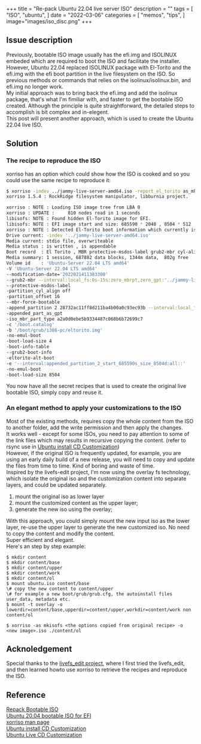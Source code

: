 +++
title = "Re-pack Ubuntu 22.04 live server ISO"
description = ""
tags = [
    "ISO",
    "ubuntu",
]
date = "2022-03-06"
categories = [
    "memos",
    "tips",
]
image="images/iso_disc.png"
+++ 

## Issue description

Previously, bootable ISO image usually has the efi.img and ISOLINUX embeded which are required to boot the ISO and facilitate the installer.  
However, Ubuntu 22.04 replaced ISOLINUX package with EI-Torito and the efi.img with the efi boot partition in the live filesystem on the ISO. So previous methods or commands that relies on the isolinux/isolinux.bin, and efi.img no longer work.  
My initial approach was to bring back the efi.img and add the isolinux package, that's what I'm fimiliar with, and faster to get the bootable ISO created. Although the principle is quite straightforward, the detailed steps to accomplish is bit complex and in-elegent.  
This post will present another approach, which is used to create the Ubuntu 22.04 live ISO. 

## Solution

### The recipe to reproduce the ISO

xorriso has an option which could show how the ISO is cooked and so you could use the same recipe to reproduce it:

``` bash
$ xorriso -indev ../jammy-live-server-amd64.iso -report_el_torito as_mkisofs  
xorriso 1.5.4 : RockRidge filesystem manipulator, libburnia project.

xorriso : NOTE : Loading ISO image tree from LBA 0
xorriso : UPDATE :     810 nodes read in 1 seconds
libisofs: NOTE : Found hidden El-Torito image for EFI.
libisofs: NOTE : EFI image start and size: 685590 * 2048 , 8504 * 512
xorriso : NOTE : Detected El-Torito boot information which currently is set to be discarded
Drive current: -indev '../jammy-live-server-amd64.iso'
Media current: stdio file, overwriteable
Media status : is written , is appendable
Boot record  : El Torito , MBR protective-msdos-label grub2-mbr cyl-align-off GPT
Media summary: 1 session, 687882 data blocks, 1344m data,  802g free
Volume id    : 'Ubuntu-Server 22.04 LTS amd64'
-V 'Ubuntu-Server 22.04 LTS amd64'
--modification-date='2022021411383300'
--grub2-mbr --interval:local_fs:0s-15s:zero_mbrpt,zero_gpt:'../jammy-live-server-amd64.iso'
--protective-msdos-label
-partition_cyl_align off
-partition_offset 16
--mbr-force-bootable
-append_partition 2 28732ac11ff8d211ba4b00a0c93ec93b --interval:local_fs:2742360d-2750863d::'../jammy-live-server-amd64.iso'
-appended_part_as_gpt
-iso_mbr_part_type a2a0d0ebe5b9334487c068b6b72699c7
-c '/boot.catalog'
-b '/boot/grub/i386-pc/eltorito.img'
-no-emul-boot
-boot-load-size 4
-boot-info-table
--grub2-boot-info
-eltorito-alt-boot
-e '--interval:appended_partition_2_start_685590s_size_8504d:all::'
-no-emul-boot
-boot-load-size 8504
```

You now have all the secret recipes that is used to create the original live bootable ISO, simply copy and reuse it.

### An elegant method to apply your customizations to the ISO

Most of the existing methods, requires copy the whole content from the ISO to another folder, add the write permission and then apply the changes.  
It works well - except for some ISOs, you need to pay attention to some of the link files which may results in recursive copying the content. (refer to rsync use in [Ubuntu install CD Customization](https://help.ubuntu.com/community/InstallCDCustomization))  
However, if the original ISO is frequently updated, for example, you are using an early daily build of a new release, you will need to copy and update the files from time to time. Kind of boring and waste of time.  
Inspired by the livefs-edit project, I'm now using the overlay fs technology, which isolate the original iso and the customization content into separate layers, and could be updated separately.

1. mount the original iso as lower layer
1. mount the customized content as the upper layer;
1. generate the new iso using the overlay;

With this approach, you could simply mount the new input iso as the lower layer, re-use the upper layer to generate the new customized iso. No need to copy the content and modify the content.  
Super efficient and elegant.  
Here's an step by step example:

``` shell
$ mkdir content  
$ mkdir content/base  
$ mkdir content/upper  
$ mkdir content/work  
$ mkdir content/ol  
$ mount ubuntu.iso content/base  
\# copy the new content to content/upper
\# for example a new boot/grub/grub.cfg, the autoinstall files user_data, metadata etc.
$ mount -t overlay -o lowerdir=content/base,upperdir=content/upper,workdir=content/work non content/ol

$ xorriso -as mkisofs <the options copied from original recipe> -o <new image>.iso ./content/ol
```

## Acknoledgement

Special thanks to the [livefs_edit project](https://github.com/mwhudson/livefs-editor), where I first tried the livefs_edit, and then learned howto use xorriso to retrieve the recipes and reproduce the ISO.

## Reference

[Repack Bootable ISO](https://wiki.debian.org/RepackBootableISO)  
[Ubuntu 20.04 bootable ISO for EFI](https://utcc.utoronto.ca/~cks/space/blog/linux/Ubuntu2004ISOWithUEFI-2)  
[xorriso man page](https://www.gnu.org/software/xorriso/man_1_xorrisofs.html)  
[Ubuntu install CD Customization](https://help.ubuntu.com/community/InstallCDCustomization)  
[Ubuntu Live CD Customization](https://help.ubuntu.com/community/LiveCDCustomization)  